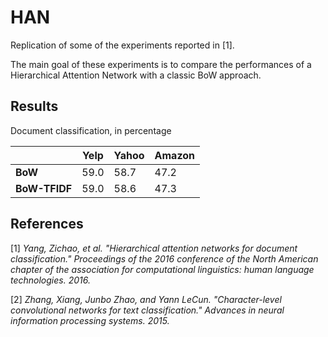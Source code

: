 # HAN

Replication of some of the experiments reported in [1].

The main goal of these experiments is to compare the performances of a Hierarchical Attention Network with a classic BoW approach.

## Results

Document classification, in percentage

|               | **Yelp** | **Yahoo** | **Amazon** |
|---------------|----------|-----------|------------|
| **BoW**       |   59.0   |   58.7    |    47.2    |
| **BoW-TFIDF** |   59.0   |   58.6    |    47.3    |


## References

[1] *Yang, Zichao, et al. "Hierarchical attention networks for document classification." Proceedings of the 2016 conference of the North American chapter of the association for computational linguistics: human language technologies. 2016.*

[2] *Zhang, Xiang, Junbo Zhao, and Yann LeCun. "Character-level convolutional networks for text classification." Advances in neural information processing systems. 2015.*
